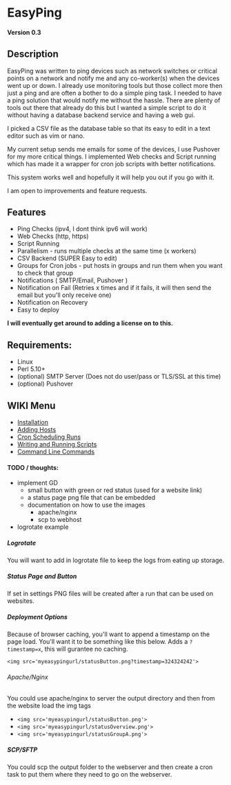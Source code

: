 # EasyPing

#### Version 0.3

## Description

EasyPing was written to ping devices such as network switches or critical points on a network and notify me and any co-worker(s) when the devices went up or down. I already use monitoring tools but those collect more then just a ping and are often a bother to do a simple ping task. I needed to have a ping solution that would notify me without the hassle. There are plenty of tools out there that already do this but I wanted a simple script to do it without having a database backend service and having a web gui.

I picked a CSV file as the database table so that its easy to edit in a text editor such as vim or nano.

My current setup sends me emails for some of the devices, I use Pushover for my more critical things. I implemented Web checks and Script running which has made it a wrapper for cron job scripts with better notifications.

This system works well and hopefully it will help you out if you go with it.

I am open to improvements and feature requests.

## Features

* Ping Checks (ipv4, I dont think ipv6 will work)
* Web Checks (http, https)
* Script Running
* Parallelism - runs multiple checks at the same time (x workers)
* CSV Backend (SUPER Easy to edit)
* Groups for Cron jobs - put hosts in groups and run them when you want to check that group
* Notifications ( SMTP/Email, Pushover )
* Notification on Fail (Retries x times and if it fails, it will then send the email but you'll only receive one)
* Notification on Recovery
* Easy to deploy

**I will eventually get around to adding a license on to this.**

## Requirements: 

 * Linux
 * Perl 5.10+
 * (optional) SMTP Server (Does not do user/pass or TLS/SSL at this time)
 * (optional) Pushover

## WIKI Menu
* [Installation](https://github.com/scotticles/EasyPing/wiki/Installation)
* [Adding Hosts](https://github.com/scotticles/EasyPing/wiki/Adding-hosts)
* [Cron Scheduling Runs](https://github.com/scotticles/EasyPing/wiki/Cron-Scheduling-Runs)
* [Writing and Running Scripts](https://github.com/scotticles/EasyPing/wiki/Writing-and-Running-Scripts)
* [Command Line Commands](https://github.com/scotticles/EasyPing/wiki/Command-line-Commands)

#### TODO / thoughts:
* implement GD
    * small button with green or red status (used for a website link)
    * a status page png file that can be embedded
    * documentation on how to use the images
        * apache/nginx
        * scp to webhost
* logrotate example
##### Logrotate
You will want to add in logrotate file to keep the logs from eating up storage.

##### Status Page and Button
If set in settings PNG files will be created after a run that can be used on websites.

##### Deployment Options
Because of browser caching, you'll want to append a timestamp on the page load. You'll want it to be something like this below. Adds a ` ?timestamp=x `, this will gurantee no caching.
 
` <img src='myeasypingurl/statusButton.png?timestamp=324324242'> `

###### Apache/Nginx
You could use apache/nginx to server the output directory and then from the website load the img tags
* ` <img src='myeasypingurl/statusButton.png'> `
* ` <img src='myeasypingurl/statusOverview.png'> `
* ` <img src='myeasypingurl/statusGroupA.png'> `

##### SCP/SFTP
You could scp the output folder to the webserver and then create a cron task to put them where they need to go on the webserver.